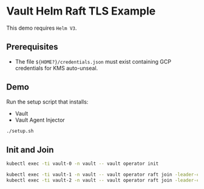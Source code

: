 # Vault Helm Raft TLS Example

This demo requires `Helm V3`.

## Prerequisites

* The file `${HOME?}/credentials.json` must exist containing GCP credentials for KMS auto-unseal.

## Demo

Run the setup script that installs:

* Vault
* Vault Agent Injector

```bash
./setup.sh
```

## Init and Join

```bash
kubectl exec -ti vault-0 -n vault -- vault operator init
```

```bash
kubectl exec -ti vault-1 -n vault -- vault operator raft join -leader-ca-cert=@/vault/userconfig/tls-test-server/ca.crt https://vault-0.vault-internal:8200
kubectl exec -ti vault-2 -n vault -- vault operator raft join -leader-ca-cert=@/vault/userconfig/tls-test-server/ca.crt https://vault-0.vault-internal:8200
```

